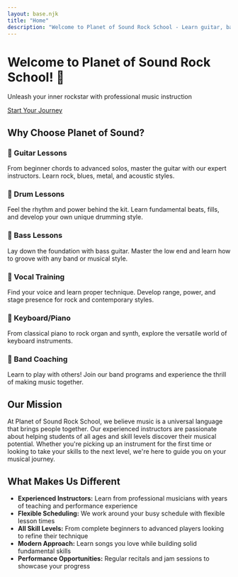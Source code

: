 ```yaml
---
layout: base.njk
title: "Home"
description: "Welcome to Planet of Sound Rock School - Learn guitar, bass, drums and more with professional instructors"
---
```


<div class="hero">
    <h1>Welcome to Planet of Sound Rock School! 🎸</h1>
    <p>Unleash your inner rockstar with professional music instruction</p>
    <a href="/lessons/" class="cta-button">Start Your Journey</a>
</div>

<div class="content-section">
    <h2>Why Choose Planet of Sound?</h2>
    <div class="features">
        <div class="feature">
            <h3>🎸 Guitar Lessons</h3>
            <p>From beginner chords to advanced solos, master the guitar with our expert instructors. Learn rock, blues, metal, and acoustic styles.</p>
        </div>
        <div class="feature">
            <h3>🥁 Drum Lessons</h3>
            <p>Feel the rhythm and power behind the kit. Learn fundamental beats, fills, and develop your own unique drumming style.</p>
        </div>
        <div class="feature">
            <h3>🎵 Bass Lessons</h3>
            <p>Lay down the foundation with bass guitar. Master the low end and learn how to groove with any band or musical style.</p>
        </div>
        <div class="feature">
            <h3>🎤 Vocal Training</h3>
            <p>Find your voice and learn proper technique. Develop range, power, and stage presence for rock and contemporary styles.</p>
        </div>
        <div class="feature">
            <h3>🎹 Keyboard/Piano</h3>
            <p>From classical piano to rock organ and synth, explore the versatile world of keyboard instruments.</p>
        </div>
        <div class="feature">
            <h3>🎵 Band Coaching</h3>
            <p>Learn to play with others! Join our band programs and experience the thrill of making music together.</p>
        </div>
    </div>
</div>

<div class="content-section">
    <h2>Our Mission</h2>
    <p>At Planet of Sound Rock School, we believe music is a universal language that brings people together. Our experienced instructors are passionate about helping students of all ages and skill levels discover their musical potential. Whether you're picking up an instrument for the first time or looking to take your skills to the next level, we're here to guide you on your musical journey.</p>
</div>

<div class="content-section">
    <h2>What Makes Us Different</h2>
    <ul>
        <li><strong>Experienced Instructors:</strong> Learn from professional musicians with years of teaching and performance experience</li>
        <li><strong>Flexible Scheduling:</strong> We work around your busy schedule with flexible lesson times</li>
        <li><strong>All Skill Levels:</strong> From complete beginners to advanced players looking to refine their technique</li>
        <li><strong>Modern Approach:</strong> Learn songs you love while building solid fundamental skills</li>
        <li><strong>Performance Opportunities:</strong> Regular recitals and jam sessions to showcase your progress</li>
    </ul>
</div>
